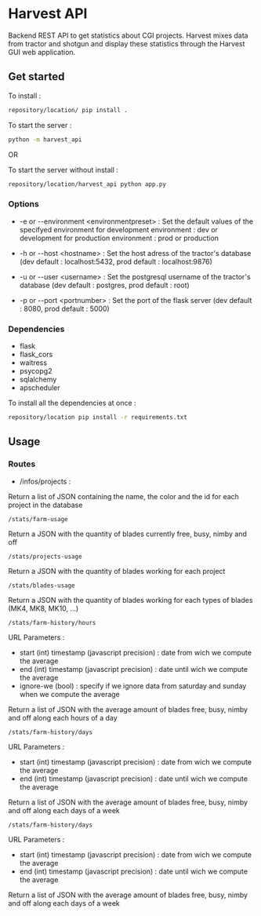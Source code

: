 # Harvest API

Backend REST API to get statistics about CGI projects. Harvest mixes data from
tractor and shotgun and display these statistics through the Harvest GUI web application.

## Get started

To install :

```bash
repository/location/ pip install .
```

To start the server :

```bash
python -m harvest_api
```

OR

To start the server without install :

```bash
repository/location/harvest_api python app.py
```

### Options

- -e or --environment \<environmentpreset\> :
Set the default values of the specifyed environment
for development environment : dev or development
for production environment : prod or production

- -h or --host \<hostname\> :
Set the host adress of the tractor's database
(dev default : localhost:5432, prod default : localhost:9876)

- -u or --user \<username\> :
Set the postgresql username of the tractor's database
(dev default : postgres, prod default : root)

- -p or --port \<portnumber\> :
Set the port of the flask server
(dev default : 8080, prod default : 5000)

### Dependencies

- flask
- flask_cors
- waitress
- psycopg2
- sqlalchemy
- apscheduler

To install all the dependencies at once :

```bash
repository/location pip install -r requirements.txt
```

## Usage

### Routes

- /infos/projects :

Return a list of JSON containing the name, the color and the id for each project
in the database

```url
/stats/farm-usage
```

Return a JSON with the quantity of blades currently free, busy, nimby and off

```url
/stats/projects-usage
```

Return a JSON with the quantity of blades working for each project

```url
/stats/blades-usage
```

Return a JSON with the quantity of blades working for each types of blades
(MK4, MK8, MK10, ...)

```url
/stats/farm-history/hours
```

URL Parameters :

- start (int) timestamp (javascript precision) : date from wich we compute the average
- end (int) timestamp (javascript precision) : date until wich we compute the average
- ignore-we (bool) : specify if we ignore data from saturday and sunday when we
compute the average

Return a list of JSON with the average amount of blades free, busy, nimby and off
along each hours of a day

```url
/stats/farm-history/days
```

URL Parameters :

- start (int) timestamp (javascript precision) : date from wich we compute the average
- end (int) timestamp (javascript precision) : date until wich we compute the average

Return a list of JSON with the average amount of blades free, busy, nimby and off
along each days of a week

```url
/stats/farm-history/days
```

URL Parameters :

- start (int) timestamp (javascript precision) : date from wich we compute the average
- end (int) timestamp (javascript precision) : date until wich we compute the average

Return a list of JSON with the average amount of blades free, busy, nimby and off
along each days of a week
